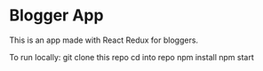 # Blogger App

This is an app made with React Redux for bloggers.

To run locally:
	git clone this repo
	cd into repo
	npm install
	npm start
